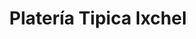 ---
title: "Platería Tipica Ixchel"
url: /antigua-guatemala/plateria-tipica-ixchel/
shop: joyería
---